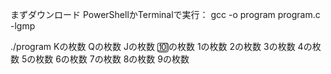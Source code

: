 まずダウンロード
PowerShellかTerminalで実行：
gcc -o program program.c -lgmp

./program Kの枚数 Qの枚数 Jの枚数 🔟の枚数 1の枚数 2の枚数 3の枚数 4の枚数 5の枚数 6の枚数 7の枚数 8の枚数 9の枚数
